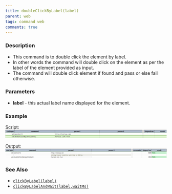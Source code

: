 ```yaml
---
title: doubleClickByLabel(label)
parent: web
tags: command web
comments: true
---
```


### Description

- This command is to double click the element by label.
- In other words the command will double click on the element as per the label of the element provided as input.
- The command will double click element if found and pass or else fail otherwise.

### Parameters

- **label** - this actual label name displayed for the element.

### Example

Script:<br/>
![](image/doubleClickByLabel_01.png)

Output:<br/>
![](image/doubleClickByLabel_02.png)

### See Also

- [`clickByLabel(label)`](clickByLabel(label))
- [`clickByLabelAndWait(label,waitMs)`](clickByLabelAndWait(label,waitMs))
